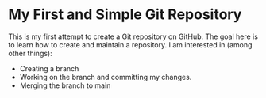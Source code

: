 # My First and Simple Git Repository
This is my first attempt to create a Git repository on GitHub.
The goal here is to learn how to create and maintain a repository. 
I am interested in (among other things):
- Creating a branch
- Working on the branch and committing my changes.
- Merging the branch to main
